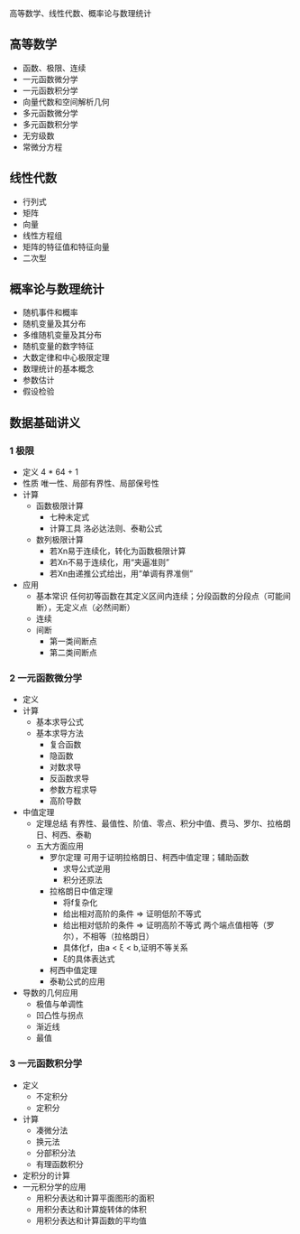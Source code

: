 高等数学、线性代数、概率论与数理统计

## 高等数学
* 函数、极限、连续
* 一元函数微分学
* 一元函数积分学
* 向量代数和空间解析几何
* 多元函数微分学
* 多元函数积分学
* 无穷级数
* 常微分方程

## 线性代数
* 行列式
* 矩阵
* 向量
* 线性方程组
* 矩阵的特征值和特征向量
* 二次型

## 概率论与数理统计
* 随机事件和概率
* 随机变量及其分布
* 多维随机变量及其分布
* 随机变量的数字特征
* 大数定律和中心极限定理
* 数理统计的基本概念
* 参数估计
* 假设检验


## 数据基础讲义

### 1 极限
- 定义 4 * 64 + 1
- 性质 唯一性、局部有界性、局部保号性
- 计算
  - 函数极限计算
    - 七种未定式
    - 计算工具 洛必达法则、泰勒公式
  - 数列极限计算
    - 若Xn易于连续化，转化为函数极限计算
    - 若Xn不易于连续化，用“夹逼准则”
    - 若Xn由递推公式给出，用“单调有界准侧”
- 应用
  - 基本常识 任何初等函数在其定义区间内连续；分段函数的分段点（可能间断），无定义点（必然间断）
  - 连续
  - 间断
    - 第一类间断点
    - 第二类间断点

### 2 一元函数微分学
- 定义
- 计算
  - 基本求导公式
  - 基本求导方法
    - 复合函数
    - 隐函数
    - 对数求导
    - 反函数求导
    - 参数方程求导
    - 高阶导数
- 中值定理
  - 定理总结 有界性、最值性、阶值、零点、积分中值、费马、罗尔、拉格朗日、柯西、泰勒
  - 五大方面应用
    - 罗尔定理 可用于证明拉格朗日、柯西中值定理；辅助函数
      - 求导公式逆用
      - 积分还原法
    - 拉格朗日中值定理
      - 将f复杂化
      - 给出相对高阶的条件 => 证明低阶不等式
      - 给出相对低阶的条件 => 证明高阶不等式 两个端点值相等（罗尔），不相等（拉格朗日）
      - 具体化f，由a < ξ < b,证明不等关系
      - ξ的具体表达式
    - 柯西中值定理
    - 泰勒公式的应用
- 导数的几何应用
  - 极值与单调性
  - 凹凸性与拐点
  - 渐近线
  - 最值
  
### 3 一元函数积分学
- 定义
  - 不定积分
  - 定积分
- 计算
  - 凑微分法
  - 换元法
  - 分部积分法
  - 有理函数积分
- 定积分的计算
- 一元积分学的应用
  - 用积分表达和计算平面图形的面积
  - 用积分表达和计算旋转体的体积
  - 用积分表达和计算函数的平均值

